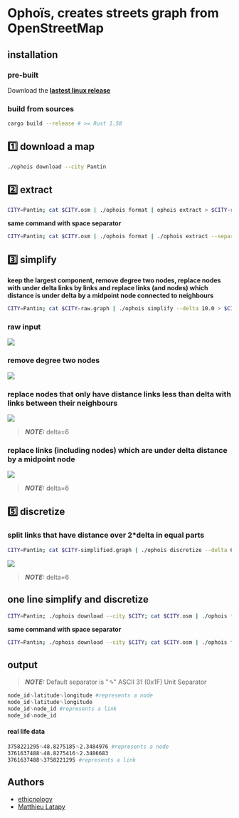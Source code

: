 # Ophoïs, creates streets graph from OpenStreetMap

## installation

### pre-built

Download the
[**lastest linux release**](https://github.com/ethicnology/ophois/releases)

### build from sources

```sh
cargo build --release # >= Rust 1.58
```

## :one: download a map

```sh
./ophois download --city Pantin
```

## :two: extract

```sh
CITY=Pantin; cat $CITY.osm | ./ophois format | ophois extract > $CITY-raw.graph
```

**same command with space separator**

```sh
CITY=Pantin; cat $CITY.osm | ./ophois format | ./ophois extract --separator ' ' > $CITY-raw.graph
```

## :three: simplify

**keep the largest component, remove degree two nodes, replace nodes with under delta links by links and replace links (and nodes) which distance is under delta by a midpoint node connected to neighbours**

```sh
CITY=Pantin; cat $CITY-raw.graph | ./ophois simplify --delta 10.0 > $CITY-simplified.graph
```

### raw input

![](https://github.com/ethicnology/osmtograph/blob/main/datasets/cailles.png)

### remove degree two nodes

![](https://github.com/ethicnology/osmtograph/blob/main/datasets/test_remove_degree_two_nodes_after.png)

### replace nodes that only have distance links less than delta with links between their neighbours

![](https://github.com/ethicnology/osmtograph/blob/main/datasets/test_remove_under_delta_nodes_after_delta=6.png)

> **_NOTE:_** delta=6

### replace links (including nodes) which are under delta distance by a midpoint node

![](https://github.com/ethicnology/osmtograph/blob/main/datasets/test_remove_under_delta_links_after_delta=6.png)

> **_NOTE:_** delta=6

## :five: discretize

### split links that have distance over 2*delta in equal parts

```sh
CITY=Pantin; cat $CITY-simplified.graph | ./ophois discretize --delta 6.0 > $CITY-discretized.graph
```

![](https://github.com/ethicnology/osmtograph/blob/main/datasets/test_discretize_after_delta=6.png)

> **_NOTE:_** delta=6

## one line simplify and discretize

```sh
CITY=Pantin; ./ophois download --city $CITY; cat $CITY.osm | ./ophois format | ./ophois extract | ./ophois simplify --delta 10 | ./ophois discretize --delta 5 > $CITY.graph
```

**same command with space separator**

```sh
CITY=Pantin; ./ophois download --city $CITY; cat $CITY.osm | ./ophois format | ./ophois extract -s ' ' | ./ophois simplify -s ' ' -d 10 | ./ophois discretize -s ' ' -d 5 > $CITY.graph
```

## output

> **_NOTE:_** Default separator is "**␟**" ASCII 31 (0x1F) Unit Separator

```sh
node_id␟latitude␟longitude #represents a node
node_id␟latitude␟longitude
node_id␟node_id #represents a link
node_id␟node_id
```

#### real life data

```sh
3758221295␟48.8275185␟2.3484976 #represents a node
3761637488␟48.8275416␟2.3486683
3761637488␟3758221295 #represents a link
```

## Authors
* [ethicnology](https://github.com/ethicnology)
* [Matthieu Latapy](https://www-complexnetworks.lip6.fr/~latapy/)